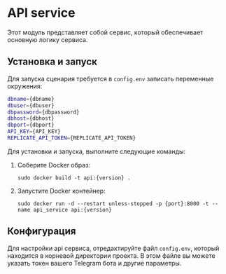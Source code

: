 # API service

Этот модуль представляет собой сервис, который обеспечивает основную логику сервиса.

## Установка и запуск

Для запуска сценария требуется в ```config.env``` записать переменные окружения:
```bash
dbname={dbname}
dbuser={dbuser}
dbpassword={dbpassword}
dbhost={dbhost}
dbport={dbport}
API_KEY={API_KEY}
REPLICATE_API_TOKEN={REPLICATE_API_TOKEN}
```


Для установки и запуска, выполните следующие команды:

1. Соберите Docker образ:
   ```
   sudo docker build -t api:{version} .
   ```

2. Запустите Docker контейнер:
   ```
   sudo docker run -d --restart unless-stopped -p {port}:8000 -t --name api_service api:{version}
   ```

## Конфигурация

Для настройки api сервиса, отредактируйте файл `config.env`, который находится в корневой директории проекта. В этом файле вы можете указать токен вашего Telegram бота и другие параметры.

